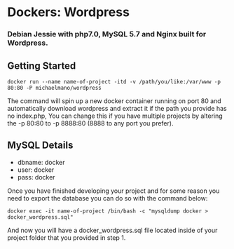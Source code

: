 Dockers: Wordpress
===========
### Debian Jessie with php7.0, MySQL 5.7 and Nginx built for Wordpress.

## Getting Started
```
docker run --name name-of-project -itd -v /path/you/like:/var/www -p 80:80 -P michaelmano/wordpress
```
The command will spin up a new docker container running on port 80 and automatically download wordpress and extract it if the path you provide has no index.php, You can change this if you have multiple projects by altering the -p 80:80 to -p 8888:80 (8888 to any port you prefer).

## MySQL Details

- dbname: docker
- user:   docker
- pass:   docker

Once you have finished developing your project and for some reason you need to export the database you can do so with the command below: 
```
docker exec -it name-of-project /bin/bash -c "mysqldump docker > docker_wordpress.sql"
```
And now you will have a docker_wordpress.sql file located inside of your project folder that you provided in step 1.